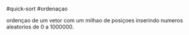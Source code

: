 #quick-sort
#ordenaçao

ordençao de um vetor com um milhao de posiçoes inserindo numeros aleatorios de 0 a 1000000.
